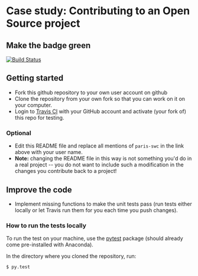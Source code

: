# Case study: Contributing to an Open Source project

## Make the badge green

[![Build Status](https://travis-ci.org/svedrine/oss-contribution-exercise.svg?branch=master)](https://travis-ci.org/svedrine/oss-contribution-exercise)

## Getting started

* Fork this github repository to your own user account on github
* Clone the repository from your own fork so that you can work on it on your
  computer.
* Login to [Travis CI](https://travis-ci.org) with your GitHub account and activate (your fork of) this repo for testing.
### Optional
  * Edit this README file and replace all mentions of `paris-swc` in the link above with your user name.
  * **Note:** changing the README file in this way is not something you'd do in a real project -- you do not want to include such a modification in the changes you contribute back to a project!


## Improve the code
* Implement missing functions to make the unit tests pass (run tests either locally or let Travis run them for you each time you push changes).

### How to run the tests locally
To run the test on your machine, use the [pytest](http://pytest.org) package (should already come pre-installed with Anaconda).

In the directory where you cloned the repository, run:
```
$ py.test
```
